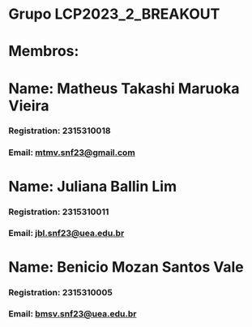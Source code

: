 # Grupo LCP2023_2_BREAKOUT
# Membros:
# Name: Matheus Takashi Maruoka Vieira
### Registration: 2315310018
### Email: mtmv.snf23@gmail.com
# Name: Juliana Ballin Lim
### Registration: 2315310011
### Email: jbl.snf23@uea.edu.br
# Name: Benicio Mozan Santos Vale
### Registration: 2315310005
### Email: bmsv.snf23@uea.edu.br
